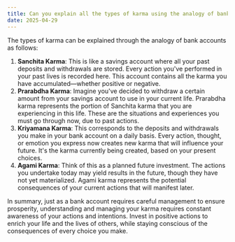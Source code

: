 ```yaml
---
title: Can you explain all the types of karma using the analogy of bank accounts?
date: 2025-04-29
---
```

The types of karma can be explained through the analogy of bank accounts as follows:

1. **Sanchita Karma**: This is like a savings account where all your past deposits and withdrawals are stored. Every action you've performed in your past lives is recorded here. This account contains all the karma you have accumulated—whether positive or negative.
2. **Prarabdha Karma**: Imagine you've decided to withdraw a certain amount from your savings account to use in your current life. Prarabdha karma represents the portion of Sanchita karma that you are experiencing in this life. These are the situations and experiences you must go through now, due to past actions.
3. **Kriyamana Karma**: This corresponds to the deposits and withdrawals you make in your bank account on a daily basis. Every action, thought, or emotion you express now creates new karma that will influence your future. It's the karma currently being created, based on your present choices.
4. **Agami Karma**: Think of this as a planned future investment. The actions you undertake today may yield results in the future, though they have not yet materialized. Agami karma represents the potential consequences of your current actions that will manifest later.

In summary, just as a bank account requires careful management to ensure prosperity, understanding and managing your karma requires constant awareness of your actions and intentions. Invest in positive actions to enrich your life and the lives of others, while staying conscious of the consequences of every choice you make.
